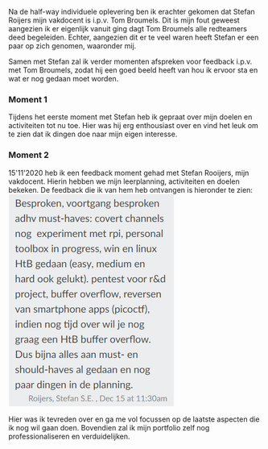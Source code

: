 Na de half-way individuele oplevering ben ik erachter gekomen dat Stefan Roijers mijn vakdocent is i.p.v. Tom Broumels.
Dit is mijn fout geweest aangezien ik er eigenlijk vanuit ging dagt Tom Broumels alle redteamers deed begeleiden. Echter, aangezien dit er te veel waren
heeft Stefan er een paar op zich genomen, waaronder mij. 

Samen met Stefan zal ik verder momenten afspreken voor feedback i.p.v. met Tom Broumels, zodat hij een goed beeld heeft van hou ik ervoor sta en wat er nog gedaan moet worden.

### Moment 1
Tijdens het eerste moment met Stefan heb ik gepraat over mijn doelen en activiteiten tot nu toe. Hier was hij erg enthousiast over en vind het leuk
om te zien dat ik dingen doe naar mijn eigen interesse.

### Moment 2
15'11'2020 heb ik een feedback moment gehad met Stefan Rooijers, mijn vakdocent. Hierin hebben we mijn leerplanning, activiteiten en doelen bekeken.
De feedback die ik van hem heb ontvangen is hieronder te zien:
<img src="../images/feedback/stefan_moment_2.PNG" alt="Feedback Stefan Rooijers" class="buffer_img" style="align:left;">

Hier was ik tevreden over en ga me vol focussen op de laatste aspecten die ik nog wil gaan doen.
Bovendien zal ik mijn portfolio zelf nog professionaliseren en verduidelijken.
